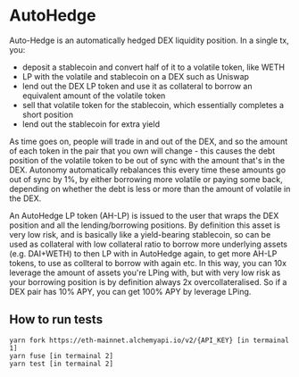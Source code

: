 # AutoHedge

Auto-Hedge is an automatically hedged DEX liquidity position. In a single tx, you:

- deposit a stablecoin and convert half of it to a volatile token, like WETH
- LP with the volatile and stablecoin on a DEX such as Uniswap
- lend out the DEX LP token and use it as collateral to borrow an equivalent amount of the volatile token
- sell that volatile token for the stablecoin, which essentially completes a short position
- lend out the stablecoin for extra yield

As time goes on, people will trade in and out of the DEX, and so the amount of each token in the pair that you own will change - this causes the debt position of the volatile token to be out of sync with the amount that's in the DEX. Autonomy automatically rebalances this every time these amounts go out of sync by 1%, by either borrowing more volatile or paying some back, depending on whether the debt is less or more than the amount of volatile in the DEX.

An AutoHedge LP token (AH-LP) is issued to the user that wraps the DEX position and all the lending/borrowing positions. By definition this asset is very low risk, and is basically like a yield-bearing stablecoin, so can be used as collateral with low collateral ratio to borrow more underlying assets (e.g. DAI+WETH) to then LP with in AutoHedge again, to get more AH-LP tokens, to use as collteral to borrow with again etc. In this way, you can 10x leverage the amount of assets you're LPing with, but with very low risk as your borrowing position is by definition always 2x overcollateralised. So if a DEX pair has 10% APY, you can get 100% APY by leverage LPing.

## How to run tests

```shell
yarn fork https://eth-mainnet.alchemyapi.io/v2/{API_KEY} [in termainal 1]
yarn fuse [in termainal 2]
yarn test [in termainal 2]
```
